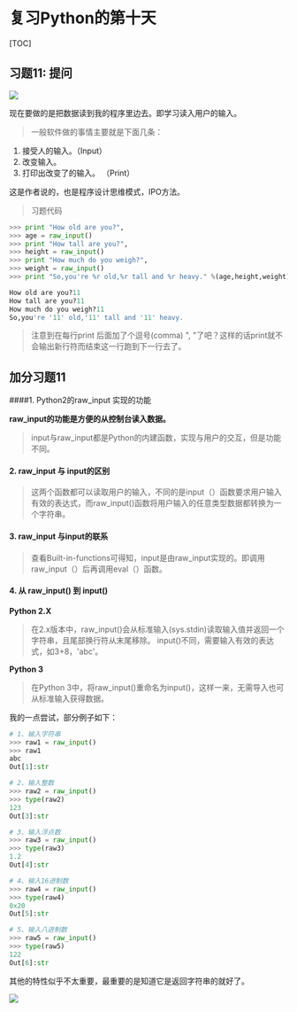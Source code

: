 # 复习Python的第十天
[TOC]
## 习题11:  提问

![](http://img2.imgtn.bdimg.com/it/u=1821684036,2885722734&fm=27&gp=0.jpg)

现在要做的是把数据读到我的程序里边去。即学习读入用户的输入。

> 一般软件做的事情主要就是下面几条： 
1. 接受人的输入。（Input）
2. 改变输入。 
3. 打印出改变了的输入。 （Print）

这是作者说的，也是程序设计思维模式，IPO方法。

> 习题代码
```python
>>> print "How old are you?",
>>> age = raw_input()
>>> print "How tall are you?",
>>> height = raw_input()
>>> print "How much do you weigh?",
>>> weight = raw_input()
>>> print "So,you're %r old,%r tall and %r heavy." %(age,height,weight)

How old are you?11
How tall are you?11
How much do you weigh?11
So,you're '11' old,'11' tall and '11' heavy.
``` 
> 注意到在每行print 后面加了个逗号(comma) ", "了吧？这样的话print就不会输出新行符而结束这一行跑到下一行去了。

## 加分习题11
####1. Python2的raw_input 实现的功能

**raw_input的功能是方便的从控制台读入数据。**

>input与raw_input都是Python的内建函数，实现与用户的交互，但是功能不同。
    
#### 2. raw_input 与 input的区别 
>这两个函数都可以读取用户的输入，不同的是input（）函数要求用户输入有效的表达式，而raw_input()函数将用户输入的任意类型数据都转换为一个字符串。
   
#### 3. raw_input 与input的联系
>查看Built-in-functions可得知，input是由raw_input实现的。即调用raw_input（）后再调用eval（）函数。

#### 4. 从 raw_input() 到 input()

**Python 2.X**
   
>在2.x版本中，raw_input()会从标准输入(sys.stdin)读取输入值并返回一个字符串，且尾部换行符从末尾移除。
input()不同，需要输入有效的表达式，如3+8，'abc'。

**Python 3**
>在Python 3中，将raw_input()重命名为input()，这样一来，无需导入也可从标准输入获得数据。

我的一点尝试，部分例子如下：
```python
# 1、输入字符串
>>> raw1 = raw_input()
>>> raw1
abc
Out[1]:str

# 2、输入整数
>>> raw2 = raw_input()
>>> type(raw2)
123
Out[3]:str

# 3、输入浮点数
>>> raw3 = raw_input()
>>> type(raw3)
1.2
Out[4]:str

# 4、输入16进制数
>>> raw4 = raw_input()
>>> type(raw4)
0x20
Out[5]:str

# 5、输入八进制数
>>> raw5 = raw_input()
>>> type(raw5)
122
Out[6]:str
```
其他的特性似乎不太重要，最重要的是知道它是返回字符串的就好了。


![](http://img1.imgtn.bdimg.com/it/u=3080445328,2538262045&fm=27&gp=0.jpg)